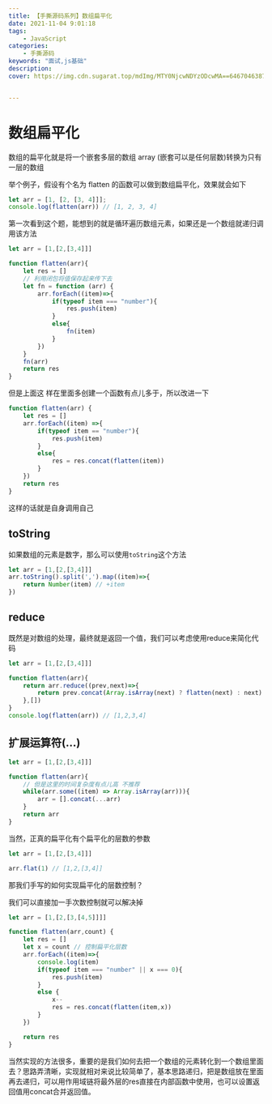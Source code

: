 ```yaml
---
title: 【手撕源码系列】数组扁平化
date: 2021-11-04 9:01:18
tags:
    - JavaScript
categories:
    - 手撕源码
keywords: "面试,js基础"
description: 
cover: https://img.cdn.sugarat.top/mdImg/MTY0NjcwNDYzODcwMA==646704638700


---
```


# 数组扁平化

数组的扁平化就是将一个嵌套多层的数组 array (嵌套可以是任何层数)转换为只有一层的数组

举个例子，假设有个名为 flatten 的函数可以做到数组扁平化，效果就会如下

```js
let arr = [1, [2, [3, 4]]];
console.log(flatten(arr)) // [1, 2, 3, 4]
```

第一次看到这个题，能想到的就是循环遍历数组元素，如果还是一个数组就递归调用该方法

```js
let arr = [1,[2,[3,4]]]

function flatten(arr){
    let res = []
    // 利用闭包将值保存起来传下去
    let fn = function (arr) {
        arr.forEach((item)=>{
            if(typeof item === "number"){
                res.push(item)
            }
            else{ 
                fn(item)
            }
        })
    }
    fn(arr)
    return res
}
```

但是上面这 样在里面多创建一个函数有点儿多于，所以改进一下

```js
function flatten(arr) {
    let res = []
    arr.forEach((item) =>{
        if(typeof item == "number"){
            res.push(item)
        }
        else{
            res = res.concat(flatten(item))
        }
    })
    return res
}

```

这样的话就是自身调用自己

## toString

如果数组的元素是数字，那么可以使用`toString`这个方法

```js
let arr = [1,[2,[3,4]]]
arr.toString().split(',').map((item)=>{
    return Number(item) // +item
})
```

## reduce

既然是对数组的处理，最终就是返回一个值，我们可以考虑使用reduce来简化代码

```js
let arr = [1,[2,[3,4]]]

function flatten(arr){
    return arr.reduce((prev,next)=>{
        return prev.concat(Array.isArray(next) ? flatten(next) : next)
    },[])
}
console.log(flatten(arr)) // [1,2,3,4]
```

## 扩展运算符(...)

```js
let arr = [1,[2,[3,4]]]

function flatten(arr){
    // 但是这里的时间复杂度有点儿高 不推荐
    while(arr.some((item) => Array.isArray(arr))){
        arr = [].concat(...arr)
    }
    return arr
}
```

当然，正真的扁平化有个扁平化的层数的参数

```js
let arr = [1,[2,[3,4]]]

arr.flat(1) // [1,2,[3,4]]
```

那我们手写的如何实现扁平化的层数控制？

我们可以直接加一手次数控制就可以解决掉

```js
let arr = [1,[2,[3,[4,5]]]]

function flatten(arr,count) {
    let res = []
    let x = count // 控制扁平化层数
    arr.forEach((item)=>{
        console.log(item)
        if(typeof item === "number" || x === 0){
            res.push(item)
        }
        else {
            x--
            res = res.concat(flatten(item,x))
        }
    })

    return res
}
```

当然实现的方法很多，重要的是我们如何去把一个数组的元素转化到一个数组里面去？思路弄清晰，实现就相对来说比较简单了，基本思路递归，把是数组放在里面再去递归，可以用作用域链将最外层的res直接在内部函数中使用，也可以设置返回值用concat合并返回值。